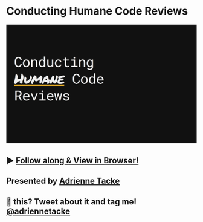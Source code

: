 # Conducting Humane Code Reviews

![Cover slide](./assets/cover.png)
## ▶ [Follow along & View in Browser!](https://adriennetacke.github.io/conducting-humane-code-reviews/)

## Presented by [Adrienne Tacke](https://blog.adrienne.io/speaking)

## 💛 this? Tweet about it and tag me! [@adriennetacke](https://www,twitter.com/AdrienneTacke)




